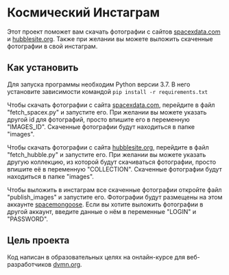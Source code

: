 # Космический Инстаграм
Этот проект поможет вам скачать фотографии с сайтов [spacexdata.com](https://api.spacexdata.com/v3/launches/99) и [hubblesite.org](http://hubblesite.org/api/v3/images?page=all&collection_name=spacecraft). Также при желании вы можете выложить скаченные фотографии в свой инстаграм.
## Как установить
Для запуска программы необходим Python версии 3.7. В него установите зависимости командой   `pip install -r requirements.txt`
  
Чтобы скачать фотографии с сайта [spacexdata.com](https://api.spacexdata.com/v3/launches/99), перейдите в файл "fetch_spacex.py" и запустите его. При желании вы можете указать другой id для фотографий, просто впишите его в переменную "IMAGES_ID". Скаченные фотографии будут находиться в папке "images". 
 
Чтобы скачать фотографии с сайта [hubblesite.org](http://hubblesite.org/api/v3/images?page=all&collection_name=spacecraft), перейдите в файл "fetch_hubble.py" и запустите его. При желании вы можете указать другую коллекцию, из которой будут скачиваться фотографии, просто впишите её в переменную "COLLECTION". Скаченные фотографии будут находиться в папке "images". 
 
Чтобы выложить в инстаграм все скаченные фотографии откройте файл "publish_images" и запустите его. Фотографии будут размещены на этом аккаунте [spacemongoose](https://www.instagram.com/spacemongoose/). Если вы хотите выложить фотографии в другой аккаунт, введите данные о нём в переменные "LOGIN" и "PASSWORD".
## Цель проекта
Код написан в образовательных целях на онлайн-курсе для веб-разработчиков [dvmn.org](https://dvmn.org/modules/).
